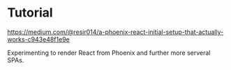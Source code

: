 # Tutorial

https://medium.com/@resir014/a-phoenix-react-initial-setup-that-actually-works-c943e48f1e9e

Experimenting to render React from Phoenix and further more serveral SPAs.
